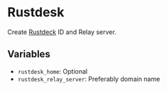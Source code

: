 # Rustdesk

Create [Rustdeck](https://rustdesk.com/) ID and Relay server.

## Variables

- `rustdesk_home`: Optional
- `rustdesk_relay_server`: Preferably domain name
